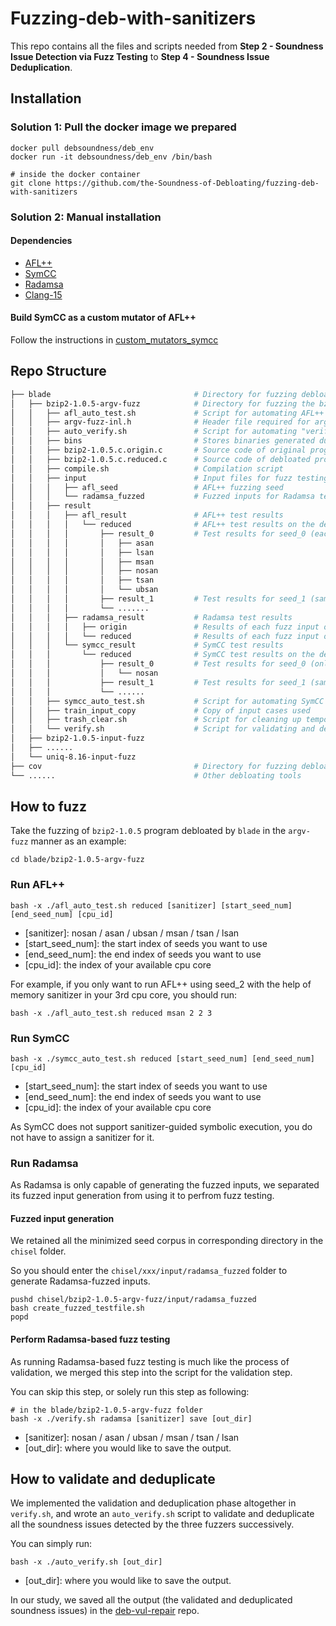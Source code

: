 # Fuzzing-deb-with-sanitizers
This repo contains all the files and scripts needed from **Step 2  - Soundness Issue Detection via Fuzz Testing** to **Step 4 - Soundness Issue Deduplication**.

## Installation
### Solution 1: Pull the docker image we prepared
```
docker pull debsoundness/deb_env
docker run -it debsoundness/deb_env /bin/bash

# inside the docker container
git clone https://github.com/the-Soundness-of-Debloating/fuzzing-deb-with-sanitizers
```

### Solution 2: Manual installation
#### Dependencies
* [AFL++](https://github.com/AFLplusplus/AFLplusplus)
* [SymCC](https://github.com/eurecom-s3/symcc/tree/master)
* [Radamsa](https://gitlab.com/akihe/radamsa)
* [Clang-15](https://github.com/llvm/llvm-project/releases/tag/llvmorg-15.0.7)

#### Build SymCC as a custom mutator of AFL++
Follow the instructions in [custom_mutators_symcc](https://github.com/AFLplusplus/AFLplusplus/tree/stable/custom_mutators/symcc)

## Repo Structure

```bash
├── blade                                # Directory for fuzzing debloated programs generated by Blade
│   ├── bzip2-1.0.5-argv-fuzz            # Directory for fuzzing the bzip2 program generated by Blade using argv-fuzz
│   │   ├── afl_auto_test.sh             # Script for automating AFL++ testing
│   │   ├── argv-fuzz-inl.h              # Header file required for argv-fuzz
│   │   ├── auto_verify.sh               # Script for automating "verification and deduplication"
│   │   ├── bins                         # Stores binaries generated during execution
│   │   ├── bzip2-1.0.5.c.origin.c       # Source code of original program
│   │   ├── bzip2-1.0.5.c.reduced.c      # Source code of debloated program
│   │   ├── compile.sh                   # Compilation script
│   │   ├── input                        # Input files for fuzz testing
│   │   │   ├── afl_seed                 # AFL++ fuzzing seed
│   │   │   └── radamsa_fuzzed           # Fuzzed inputs for Radamsa testing (only present in the corresponding chisel directory)
│   │   ├── result
│   │   │   ├── afl_result               # AFL++ test results
│   │   │   │   └── reduced              # AFL++ test results on the debloated program
│   │   │   │       ├── result_0         # Test results for seed_0 (each subfolder corresponds to results under 6 different sanitizers)
│   │   │   │       │   ├── asan
│   │   │   │       │   ├── lsan
│   │   │   │       │   ├── msan
│   │   │   │       │   ├── nosan
│   │   │   │       │   ├── tsan
│   │   │   │       │   └── ubsan
│   │   │   │       ├── result_1         # Test results for seed_1 (same subdirectory structure as result_0)
│   │   │   │       └── .......
│   │   │   ├── radamsa_result           # Radamsa test results
│   │   │   │   ├── origin               # Results of each fuzz input on the original program
│   │   │   │   └── reduced              # Results of each fuzz input on the debloated program
│   │   │   └── symcc_result             # SymCC test results
│   │   │       └── reduced              # SymCC test results on the debloated program
│   │   │           ├── result_0         # Test results for seed_0 (only NOSAN result as sanitizers are not supported)
│   │   │           │   └── nosan
│   │   │           ├── result_1         # Test results for seed_1 (same subdirectory structure as result_0)
│   │   │           └── ......
│   │   ├── symcc_auto_test.sh           # Script for automating SymCC testing
│   │   ├── train_input_copy             # Copy of input cases used
│   │   ├── trash_clear.sh               # Script for cleaning up temporary files in the current directory
│   │   └── verify.sh                    # Script for validating and deduplicating the soundness issues
│   ├── bzip2-1.0.5-input-fuzz
│   ├── ......
│   └── uniq-8.16-input-fuzz
├── cov                                  # Directory for fuzzing debloated programs generated by Cov (subdirectory structure similar to blade)
└── ......                               # Other debloating tools

```

## How to fuzz
Take the fuzzing of `bzip2-1.0.5` program debloated by `blade` in the `argv-fuzz` manner as an example:
```
cd blade/bzip2-1.0.5-argv-fuzz
```

### Run AFL++
```
bash -x ./afl_auto_test.sh reduced [sanitizer] [start_seed_num] [end_seed_num] [cpu_id]
```
* [sanitizer]: nosan / asan / ubsan / msan / tsan / lsan
* [start_seed_num]: the start index of seeds you want to use
* [end_seed_num]: the end index of seeds you want to use
* [cpu_id]: the index of your available cpu core

For example, if you only want to run AFL++ using seed_2 with the help of memory sanitizer in your 3rd cpu core, you should run:
```
bash -x ./afl_auto_test.sh reduced msan 2 2 3
```

### Run SymCC
```
bash -x ./symcc_auto_test.sh reduced [start_seed_num] [end_seed_num] [cpu_id]
```
* [start_seed_num]: the start index of seeds you want to use
* [end_seed_num]: the end index of seeds you want to use
* [cpu_id]: the index of your available cpu core

As SymCC does not support sanitizer-guided symbolic execution, you do not have to assign a sanitizer for it.

### Run Radamsa

As Radamsa is only capable of generating the fuzzed inputs, we separated its fuzzed input generation from using it to perfrom fuzz testing.

#### Fuzzed input generation
We retained all the minimized seed corpus in corresponding directory in the `chisel` folder.

So you should enter the `chisel/xxx/input/radamsa_fuzzed` folder to generate Radamsa-fuzzed inputs.
```
pushd chisel/bzip2-1.0.5-argv-fuzz/input/radamsa_fuzzed
bash create_fuzzed_testfile.sh
popd
```

#### Perform Radamsa-based fuzz testing
As running Radamsa-based fuzz testing is much like the process of validation, we merged this step into the script for the validation step.

You can skip this step, or solely run this step as following:
```
# in the blade/bzip2-1.0.5-argv-fuzz folder
bash -x ./verify.sh radamsa [sanitizer] save [out_dir]
```
* [sanitizer]: nosan / asan / ubsan / msan / tsan / lsan
* [out_dir]: where you would like to save the output.

## How to validate and deduplicate
We implemented the validation and deduplication phase altogether in `verify.sh`, and wrote an `auto_verify.sh` script to validate and deduplicate all the soundness issues detected by the three fuzzers successively.

You can simply run:
```
bash -x ./auto_verify.sh [out_dir]
```
* [out_dir]: where you would like to save the output.

In our study, we saved all the output (the validated and deduplicated soundness issues) in the [deb-vul-repair](https://github.com/Isabel0715/deb-vul-repair/tree/hpc) repo.
